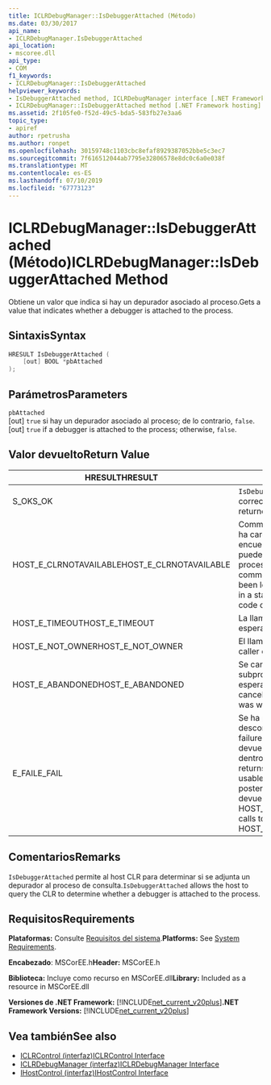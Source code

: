 ```yaml
---
title: ICLRDebugManager::IsDebuggerAttached (Método)
ms.date: 03/30/2017
api_name:
- ICLRDebugManager.IsDebuggerAttached
api_location:
- mscoree.dll
api_type:
- COM
f1_keywords:
- ICLRDebugManager::IsDebuggerAttached
helpviewer_keywords:
- IsDebuggerAttached method, ICLRDebugManager interface [.NET Framework hosting]
- ICLRDebugManager::IsDebuggerAttached method [.NET Framework hosting]
ms.assetid: 2f105fe0-f52d-49c5-bda5-583fb27e3aa6
topic_type:
- apiref
author: rpetrusha
ms.author: ronpet
ms.openlocfilehash: 30159748c1103cbc8efaf8929387052bbe5c3ec7
ms.sourcegitcommit: 7f616512044ab7795e32806578e8dc0c6a0e038f
ms.translationtype: MT
ms.contentlocale: es-ES
ms.lasthandoff: 07/10/2019
ms.locfileid: "67773123"
---
```

# <a name="iclrdebugmanagerisdebuggerattached-method"></a><span data-ttu-id="f71d0-102">ICLRDebugManager::IsDebuggerAttached (Método)</span><span class="sxs-lookup"><span data-stu-id="f71d0-102">ICLRDebugManager::IsDebuggerAttached Method</span></span>
<span data-ttu-id="f71d0-103">Obtiene un valor que indica si hay un depurador asociado al proceso.</span><span class="sxs-lookup"><span data-stu-id="f71d0-103">Gets a value that indicates whether a debugger is attached to the process.</span></span>  
  
## <a name="syntax"></a><span data-ttu-id="f71d0-104">Sintaxis</span><span class="sxs-lookup"><span data-stu-id="f71d0-104">Syntax</span></span>  
  
```cpp  
HRESULT IsDebuggerAttached (  
    [out] BOOL *pbAttached  
);  
```  
  
## <a name="parameters"></a><span data-ttu-id="f71d0-105">Parámetros</span><span class="sxs-lookup"><span data-stu-id="f71d0-105">Parameters</span></span>  
 `pbAttached`  
 <span data-ttu-id="f71d0-106">[out] `true` si hay un depurador asociado al proceso; de lo contrario, `false`.</span><span class="sxs-lookup"><span data-stu-id="f71d0-106">[out] `true` if a debugger is attached to the process; otherwise, `false`.</span></span>  
  
## <a name="return-value"></a><span data-ttu-id="f71d0-107">Valor devuelto</span><span class="sxs-lookup"><span data-stu-id="f71d0-107">Return Value</span></span>  
  
|<span data-ttu-id="f71d0-108">HRESULT</span><span class="sxs-lookup"><span data-stu-id="f71d0-108">HRESULT</span></span>|<span data-ttu-id="f71d0-109">DESCRIPCIÓN</span><span class="sxs-lookup"><span data-stu-id="f71d0-109">Description</span></span>|  
|-------------|-----------------|  
|<span data-ttu-id="f71d0-110">S_OK</span><span class="sxs-lookup"><span data-stu-id="f71d0-110">S_OK</span></span>|<span data-ttu-id="f71d0-111">`IsDebuggerAttached` se devolvió correctamente.</span><span class="sxs-lookup"><span data-stu-id="f71d0-111">`IsDebuggerAttached` returned successfully.</span></span>|  
|<span data-ttu-id="f71d0-112">HOST_E_CLRNOTAVAILABLE</span><span class="sxs-lookup"><span data-stu-id="f71d0-112">HOST_E_CLRNOTAVAILABLE</span></span>|<span data-ttu-id="f71d0-113">Common language runtime (CLR) no se ha cargado en un proceso o el CLR se encuentra en un estado en el que no se puede ejecutar código administrado o procesar la llamada correctamente.</span><span class="sxs-lookup"><span data-stu-id="f71d0-113">The common language runtime (CLR) has not been loaded into a process, or the CLR is in a state in which it cannot run managed code or process the call successfully.</span></span>|  
|<span data-ttu-id="f71d0-114">HOST_E_TIMEOUT</span><span class="sxs-lookup"><span data-stu-id="f71d0-114">HOST_E_TIMEOUT</span></span>|<span data-ttu-id="f71d0-115">La llamada ha agotado el tiempo de espera.</span><span class="sxs-lookup"><span data-stu-id="f71d0-115">The call timed out.</span></span>|  
|<span data-ttu-id="f71d0-116">HOST_E_NOT_OWNER</span><span class="sxs-lookup"><span data-stu-id="f71d0-116">HOST_E_NOT_OWNER</span></span>|<span data-ttu-id="f71d0-117">El llamador no posee el bloqueo.</span><span class="sxs-lookup"><span data-stu-id="f71d0-117">The caller does not own the lock.</span></span>|  
|<span data-ttu-id="f71d0-118">HOST_E_ABANDONED</span><span class="sxs-lookup"><span data-stu-id="f71d0-118">HOST_E_ABANDONED</span></span>|<span data-ttu-id="f71d0-119">Se canceló un evento mientras un subproceso bloqueado o fibra estaba esperando en ella.</span><span class="sxs-lookup"><span data-stu-id="f71d0-119">An event was canceled while a blocked thread or fiber was waiting on it.</span></span>|  
|<span data-ttu-id="f71d0-120">E_FAIL</span><span class="sxs-lookup"><span data-stu-id="f71d0-120">E_FAIL</span></span>|<span data-ttu-id="f71d0-121">Se ha producido un error irrecuperable desconocido.</span><span class="sxs-lookup"><span data-stu-id="f71d0-121">An unknown catastrophic failure occurred.</span></span> <span data-ttu-id="f71d0-122">Después de un método devuelve E_FAIL, CLR ya no es utilizable dentro del proceso.</span><span class="sxs-lookup"><span data-stu-id="f71d0-122">After a method returns E_FAIL, the CLR is no longer usable within the process.</span></span> <span data-ttu-id="f71d0-123">Las llamadas posteriores a métodos de hospedaje devuelven HOST_E_CLRNOTAVAILABLE.</span><span class="sxs-lookup"><span data-stu-id="f71d0-123">Subsequent calls to hosting methods return HOST_E_CLRNOTAVAILABLE.</span></span>|  
  
## <a name="remarks"></a><span data-ttu-id="f71d0-124">Comentarios</span><span class="sxs-lookup"><span data-stu-id="f71d0-124">Remarks</span></span>  
 <span data-ttu-id="f71d0-125">`IsDebuggerAttached` permite al host CLR para determinar si se adjunta un depurador al proceso de consulta.</span><span class="sxs-lookup"><span data-stu-id="f71d0-125">`IsDebuggerAttached` allows the host to query the CLR to determine whether a debugger is attached to the process.</span></span>  
  
## <a name="requirements"></a><span data-ttu-id="f71d0-126">Requisitos</span><span class="sxs-lookup"><span data-stu-id="f71d0-126">Requirements</span></span>  
 <span data-ttu-id="f71d0-127">**Plataformas:** Consulte [Requisitos del sistema](../../../../docs/framework/get-started/system-requirements.md).</span><span class="sxs-lookup"><span data-stu-id="f71d0-127">**Platforms:** See [System Requirements](../../../../docs/framework/get-started/system-requirements.md).</span></span>  
  
 <span data-ttu-id="f71d0-128">**Encabezado**: MSCorEE.h</span><span class="sxs-lookup"><span data-stu-id="f71d0-128">**Header:** MSCorEE.h</span></span>  
  
 <span data-ttu-id="f71d0-129">**Biblioteca:** Incluye como recurso en MSCorEE.dll</span><span class="sxs-lookup"><span data-stu-id="f71d0-129">**Library:** Included as a resource in MSCorEE.dll</span></span>  
  
 <span data-ttu-id="f71d0-130">**Versiones de .NET Framework:** [!INCLUDE[net_current_v20plus](../../../../includes/net-current-v20plus-md.md)]</span><span class="sxs-lookup"><span data-stu-id="f71d0-130">**.NET Framework Versions:** [!INCLUDE[net_current_v20plus](../../../../includes/net-current-v20plus-md.md)]</span></span>  
  
## <a name="see-also"></a><span data-ttu-id="f71d0-131">Vea también</span><span class="sxs-lookup"><span data-stu-id="f71d0-131">See also</span></span>

- [<span data-ttu-id="f71d0-132">ICLRControl (interfaz)</span><span class="sxs-lookup"><span data-stu-id="f71d0-132">ICLRControl Interface</span></span>](../../../../docs/framework/unmanaged-api/hosting/iclrcontrol-interface.md)
- [<span data-ttu-id="f71d0-133">ICLRDebugManager (interfaz)</span><span class="sxs-lookup"><span data-stu-id="f71d0-133">ICLRDebugManager Interface</span></span>](../../../../docs/framework/unmanaged-api/hosting/iclrdebugmanager-interface.md)
- [<span data-ttu-id="f71d0-134">IHostControl (interfaz)</span><span class="sxs-lookup"><span data-stu-id="f71d0-134">IHostControl Interface</span></span>](../../../../docs/framework/unmanaged-api/hosting/ihostcontrol-interface.md)
